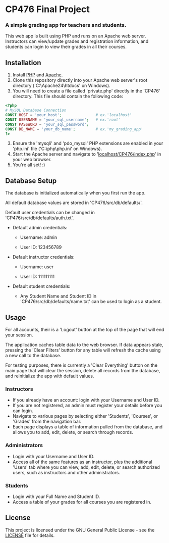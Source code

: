 # CP476 Final Project
### A simple grading app for teachers and students.

This web app is built using PHP and runs on an Apache web server.
Instructors can view/update grades and registration information,
and students can login to view their grades in all their courses.

## Installation

1. Install [PHP](https://windows.php.net/qa/) and [Apache](https://www.apachelounge.com/download/).
2. Clone this repository directly into your Apache web server's root directory ('C:\Apache24\htdocs\' on Windows).
3. You will need to create a file called 'private.php' directly in the 'CP476' directory. This file should contain the following code:
```php
<?php
# MySQL Database Connection
CONST HOST = 'your_host';               # ex.'localhost'
CONST USERNAME = 'your_sql_username';   # ex.'root'
CONST PASSWORD = 'your_sql_password';   
CONST DB_NAME = 'your_db_name';         # ex.'my_grading_app'
?>
```
3. Ensure the 'mysqli' and 'pdo_mysql' PHP extensions are enabled in your 'php.ini' file ('C:\php\php.ini' on Windows).
4. Start the Apache server and navigate to '[localhost/CP476/index.php](http://localhost/CP476/index.php)' in your web browser.
5. You're all set! :)

## Database Setup

The database is initialized automatically when you first run the app.

All default database values are stored in 'CP476/src/db/defaults/'. 

Default user credentials can be changed in 'CP476/src/db/defaults/auth.txt'.

  * Default admin credentials:

    * Username: admin

    * User ID:  123456789

  * Default instructor credentials:

    * Username: user

    * User ID:  111111111

  * Default student credentials:
  
      * Any Student Name and Student ID in 'CP476/src/db/defaults/name.txt' can be used to login as a student.

## Usage

For all accounts, their is a 'Logout' button at the top of the page that will end your session.

The application caches table data to the web browser. If data appears stale, pressing the 'Clear Filters' button for any table will refresh the cache using a new call to the database.

For testing purposes, there is currently a 'Clear Everything' button on the main page that will clear the session, delete all records from the database, and reinitialize the app with default values.

### Instructors
* If you already have an account: login with your Username  and User ID.
* If you are not registered, an admin must register your details before you can login.
* Navigate to various pages by selecting either 'Students', 'Courses', or 'Grades' from the navigation bar.
* Each page displays a table of information pulled from the database, and allows you to add, edit, delete, or search through records.

### Administrators
* Login with your Username and User ID.
* Access all of the same features as an instructor, plus the additional 'Users' tab where you can view, add, edit, delete, or search authorized users, such as instructors and other administrators.

### Students
* Login with your Full Name and Student ID.
* Access a table of your grades for all courses you are registered in.

## License

This project is licensed under the GNU General Public License - see the [LICENSE](LICENSE) file for details.
